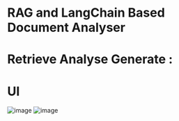 # RAG and LangChain Based Document Analyser


# Retrieve Analyse Generate :
# UI
![image](https://github.com/SDineshKumar1304/RAG_Document_Analyser/assets/125432987/5ff6fd3e-3b39-4ad6-9911-eb5dde1f410b)
![image](https://github.com/SDineshKumar1304/RAG_Document_Analyser/assets/125432987/045807f7-0ed6-45f7-bdda-9d9cf8cc4234)
